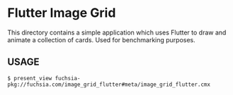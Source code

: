 # Flutter Image Grid

This directory contains a simple application which uses Flutter to draw and animate a
collection of cards. Used for benchmarking purposes.

## USAGE

```shell
$ present_view fuchsia-pkg://fuchsia.com/image_grid_flutter#meta/image_grid_flutter.cmx
```
